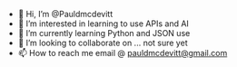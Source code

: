 - 👋 Hi, I’m @Pauldmcdevitt
- 👀 I’m interested in learning to use APIs and AI
- 🌱 I’m currently learning Python and JSON use
- 💞️ I’m looking to collaborate on ... not sure yet
- 📫 How to reach me email @ pauldmcdevitt@gmail.com

<!---
Pauldmcdevitt/Pauldmcdevitt is a ✨ special ✨ repository because its `README.md` (this file) appears on your GitHub profile.
You can click the Preview link to take a look at your changes.
--->
